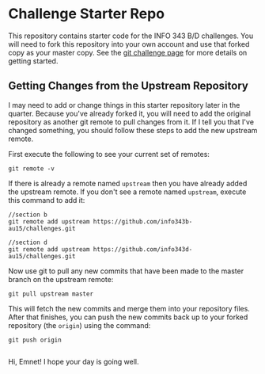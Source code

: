 # Challenge Starter Repo
This repository contains starter code for the INFO 343 B/D challenges. You will need to fork this repository into your own account and use that forked copy as your master copy. See the [git challenge page](http://faculty.washington.edu/joelross/courses/info343/#/challenges/git) for more details on getting started.

## Getting Changes from the Upstream Repository

I may need to add or change things in this starter repository later in the quarter. Because you've already forked it, you will need to add the original repository as another git remote to pull changes from it. If I tell you that I've changed something, you should follow these steps to add the new upstream remote.

First execute the following to see your current set of remotes:

```
git remote -v
```

If there is already a remote named `upstream` then you have already added the upstream remote. If you don't see a remote named `upstream`, execute this command to add it:

```
//section b
git remote add upstream https://github.com/info343b-au15/challenges.git

//section d
git remote add upstream https://github.com/info343d-au15/challenges.git
```

Now use git to pull any new commits that have been made to the master branch on the upstream remote:

```
git pull upstream master
```

This will fetch the new commits and merge them into your repository files. After that finishes, you can push the new commits back up to your forked repository (the `origin`) using the command:

```
git push origin


```

Hi, Emnet! I hope your day is going well.